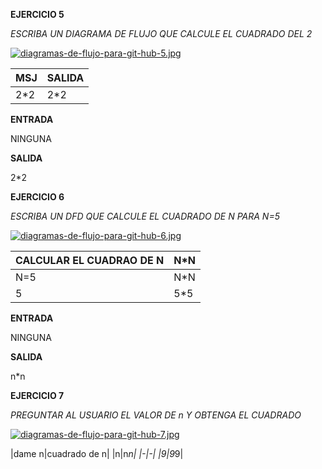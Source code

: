 **EJERCICIO 5**

*ESCRIBA UN DIAGRAMA DE  FLUJO QUE CALCULE EL CUADRADO DEL 2*

[![diagramas-de-flujo-para-git-hub-5.jpg](https://i.postimg.cc/GtgX92pT/diagramas-de-flujo-para-git-hub-5.jpg)](https://postimg.cc/fSXcrMmM)

|MSJ|SALIDA|
|-|-|
|2*2|2*2|

**ENTRADA**

NINGUNA

**SALIDA**

2*2

**EJERCICIO 6**

*ESCRIBA UN DFD QUE CALCULE EL CUADRADO DE N PARA N=5*

[![diagramas-de-flujo-para-git-hub-6.jpg](https://i.postimg.cc/RZWZWbgW/diagramas-de-flujo-para-git-hub-6.jpg)](https://postimg.cc/TKX6SQMx)

|CALCULAR EL CUADRAO DE N|N*N|
|-|-|
|N=5|N*N|
|5|5*5|

**ENTRADA**

NINGUNA

**SALIDA**

n*n

**EJERCICIO 7**

*PREGUNTAR AL USUARIO EL VALOR DE n Y OBTENGA EL CUADRADO*

[![diagramas-de-flujo-para-git-hub-7.jpg](https://i.postimg.cc/prNqN7y3/diagramas-de-flujo-para-git-hub-7.jpg)](https://postimg.cc/zbjnKxCk)

|dame n|cuadrado de n|
|n|n*n|
|-|-|
|9|9*9|
